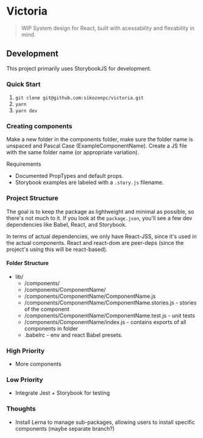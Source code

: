 # Victoria

> WIP System design for React, built with acessability and flexability in mind.

## Development

This project primarily uses StorybookJS for development.

### Quick Start

1. `git clone git@github.com:sikozonpc/victoria.git`
1. `yarn`
1. `yarn dev`

### Creating components

Make a new folder in the components folder, make sure the folder name is unspaced and Pascal Case (ExampleComponentName). Create a JS file with the same folder name (or appropriate variation).

Requirements

- Documented PropTypes and default props.
- Storybook examples are labeled with a `.story.js` filename.

### Project Structure

The goal is to keep the package as lightweight and minimal as possible, so there's not much to it. If you look at the `package.json`, you'll see a few dev dependencies like Babel, React, and Storybook.

In terms of actual dependencies, we only have React-JSS, since it's used in the actual components. React and react-dom are peer-deps (since the project's using this will be react-based).

#### Folder Structure
- lib/
  - /components/
  - /components/ComponentName/
  - /components/ComponentName/ComponentName.js
  - /components/ComponentName/ComponentName.stories.js - stories of the component
  - /components/ComponentName/ComponentName.test.js - unit tests
  - /components/ComponentName/index.js - contains exports of all components in folder
  - .babelrc - env and react Babel presets.


### High Priority

- More components

### Low Priority

- Integrate Jest + Storybook for testing

### Thoughts

- Install Lerna to manage sub-packages, allowing users to install specific components (maybe separate branch?)
